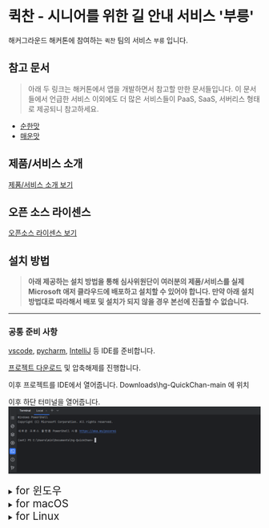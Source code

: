 # 퀵찬 - 시니어를 위한 길 안내 서비스 '부릉'

해커그라운드 해커톤에 참여하는 `퀵찬` 팀의 서비스 `부릉` 입니다.

## 참고 문서

> 아래 두 링크는 해커톤에서 앱을 개발하면서 참고할 만한 문서들입니다. 이 문서들에서 언급한 서비스 이외에도 더 많은 서비스들이 PaaS, SaaS, 서버리스 형태로 제공되니 참고하세요.

- [순한맛](./REFERENCES_BASIC.md)
- [매운맛](./REFERENCES_ADVANCED.md)

## 제품/서비스 소개

<!-- 아래 링크는 지우지 마세요 -->
[제품/서비스 소개 보기](TOPIC.md)
<!-- 위 링크는 지우지 마세요 -->

## 오픈 소스 라이센스

<!-- 아래 링크는 지우지 마세요 -->
[오픈소스 라이센스 보기](./LICENSE)
<!-- 위 링크는 지우지 마세요 -->

## 설치 방법

> **아래 제공하는 설치 방법을 통해 심사위원단이 여러분의 제품/서비스를 실제 Microsoft 애저 클라우드에 배포하고 설치할 수 있어야 합니다. 만약 아래 설치 방법대로 따라해서 배포 및 설치가 되지 않을 경우 본선에 진출할 수 없습니다.**

--------------
### 공통 준비 사항
[vscode](https://code.visualstudio.com/download), [pycharm](https://www.jetbrains.com/help/pycharm/installation-guide.html), [IntelliJ](https://www.jetbrains.com/ko-kr/idea/) 등 IDE를 준비합니다.

[프로젝트 다운로드](https://github.com/hackersground-kr/hg-QuickChan/archive/refs/heads/main.zip)
및 압축해제를 진행합니다.

이후 프로젝트를 IDE에서 열어줍니다.
Downloads\hg-QuickChan-main 에 위치

이후 하단 터미널을 열어줍니다.
![터미널 이미지](./images/ide.PNG)

<details>
<summary><span style="font-size: 1.5em;">for 윈도우</span></summary>
<div markdown="1">

```git
az --version
```
버전이 출력된다면 아래 CLI 설치를 넘겨도 됩니다.

### 사전 준비 사항
https://learn.microsoft.com/en-us/cli/azure/install-azure-cli-windows?tabs=azure-cli

애저 CLI 설치


```git
az --version
```
이후 설치 확인


```git
cd $REPOSITORY_ROOT/source_codes/flask
```
백엔드 폴더로 이동


# 시작하기

```git
az login
```
애저 CLI를 통해서 로그인 진행
![ex_screenshot](./images/az_login.PNG)

자신에게 해당하는 계정을 선택하면 됩니다.

![ex_screenshot](./images/az_sub.PNG)

```
az webapp up --runtime PYTHON:3.9 --sku B1 --logs --resource-group {"자신의 리소스 그룹 이름"} --location KoreaCentral
```
{"자신의 리소스 그룹 이름"} 을 알맞게 변경해주세요.
ㅤ
<details>
<summary>오류가 발생할 경우</summary>
<div markdown="1">
속도가 느린 인터넷을 사용하여 접속한다면 Time Out에 빠질 수 있습니다.      

혹은
```
az upgrade
az cloud update --skip-ssl-validation
```
애저 CLI업데이트 및 SSL 인증서를 비활성화하여 실행 가능합니다.
</div>
</details>

<img src="./images/az_out.PNG">

http://<app-name>.azurewebsites.net 에 접속하여 페이지가 나온다면 성공.
</div>
</details>








<details>
<summary><span style="font-size: 1.5em;">for macOS</span></summary>
<div markdown="1">

### 사전 준비 사항

#### 1. Homebrew 설치

Homebrew는 macOS용 패키지 관리자입니다. 아직 설치하지 않았다면, 터미널을 열고 다음 명령어를 실행하여 Homebrew를 설치합니다:

```
brew --version
```
brew버전 확인 입니다. 설치가 되어 있다면 Azure CLI로 넘어가면 됩니다

```
 /bin/bash -c "$(curl -fsSL https://raw.githubusercontent.com/Homebrew/install/HEAD/install.sh)"
```
Homebrew 설치가 완료되면, 설치가 정상적으로 되었는지 확인합니다:


```
brew --version
```

----------------------
### 2. Azure CLI 설치

```
brew update
brew install azure-cli
```
Homebrew를 사용하여 Azure CLI를 설치합니다:


```
az --version
```
설치 후 Azure CLI 버전을 확인하여 올바르게 설치되었는지 확인합니다:


```
cd $REPOSITORY_ROOT/source_codes/flask
```
Flask 백엔드 폴더로 이동합니다.

# 시작하기

```
az login
```
Azure CLI를 사용하여 Azure에 로그인합니다.
![ex_screenshot](./images/az_login.PNG)

자신에게 해당하는 계정을 선택하면 됩니다.

![ex_screenshot](./images/az_sub.PNG)

로그인이 완료되면 애플리케이션을 배포합니다.


```
az webapp up --runtime PYTHON:3.9 --sku B1 --logs --resource-group {"자신의 리소스 그룹 이름"} --location KoreaCentral
```
위 명령어에서 {"자신의 리소스 그룹 이름"}을 자신의 리소스 그룹 이름으로 변경해주세요.

<details> <summary>오류가 발생할 경우</summary> <div markdown="1">
인터넷 속도가 느리면 Time Out 오류가 발생할 수 있습니다.

또는 다른 오류가 발생할 수 있습니다.
다음 명령어로 문제를 해결할 수 있습니다:

```
az upgrade
az cloud update --skip-ssl-validation
```
위 명령어는 Azure CLI를 업데이트하고 SSL 인증서 검증을 비활성화하여 실행합니다.

</div> </details>

애플리케이션이 성공적으로 배포되었는지 확인하려면, 
http://<app-name>.azurewebsites.net 에 접속하여 웹 페이지가 제대로 표시되는지 확인합니다.

</div> </details> 


<details>
<summary><span style="font-size: 1.5em;">for Linux</span></summary>
<div markdown="1">
TODO
</div>
</details>